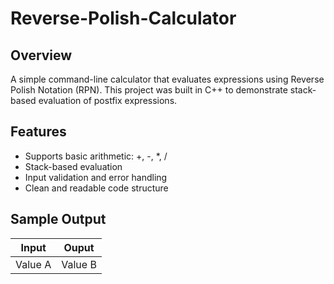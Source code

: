 # **Reverse-Polish-Calculator**

## **Overview**
A simple command-line calculator that evaluates expressions using Reverse Polish Notation (RPN). This project was built in C++ to demonstrate stack-based evaluation of postfix expressions.

## **Features**
- Supports basic arithmetic: +, -, *, /
- Stack-based evaluation
- Input validation and error handling
- Clean and readable code structure

## **Sample Output**
| Input        | Ouput       |
|--------------|--------------|
| Value A      | Value B      |

